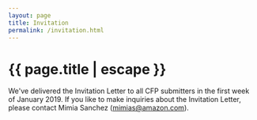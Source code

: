 ```yaml
---
layout: page
title: Invitation
permalink: /invitation.html
---
```


<h1 class="page-title black-text">{{ page.title | escape }}</h1>

We've delivered the Invitation Letter to all CFP submitters in the first week of January 2019. If you like to make inquiries about the Invitation Letter, please contact Mimia Sanchez (mimias@amazon.com).